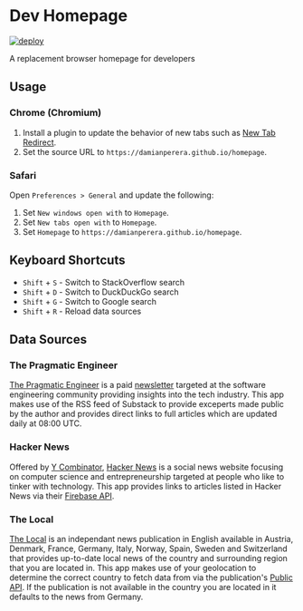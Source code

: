 # Dev Homepage
[![deploy](https://github.com/damianperera/homepage/actions/workflows/deploy.yml/badge.svg?branch=main)](https://github.com/damianperera/homepage/actions/workflows/deploy.yml)

A replacement browser homepage for developers

## Usage
### Chrome (Chromium)
1. Install a plugin to update the behavior of new tabs such as [New Tab Redirect](https://chrome.google.com/webstore/detail/new-tab-redirect/icpgjfneehieebagbmdbhnlpiopdcmna).
2. Set the source URL to `https://damianperera.github.io/homepage`.

### Safari
Open `Preferences > General` and update the following:
1. Set `New windows open with` to `Homepage`.
2. Set `New tabs open with` to `Homepage`.
3. Set `Homepage` to `https://damianperera.github.io/homepage`.

## Keyboard Shortcuts
* `Shift` + `S` - Switch to StackOverflow search
* `Shift` + `D` - Switch to DuckDuckGo search
* `Shift` + `G` - Switch to Google search
* `Shift` + `R` - Reload data sources

## Data Sources
### The Pragmatic Engineer
[The Pragmatic Engineer](https://www.pragmaticengineer.com/) is a paid [newsletter](https://newsletter.pragmaticengineer.com/) targeted at the software engineering community providing insights into the tech industry. This app makes use of the RSS feed of Substack to provide exceperts made public by the author and provides direct links to full articles which are updated daily at 08:00 UTC.

### Hacker News
Offered by [Y Combinator](https://www.ycombinator.com/), [Hacker News](https://news.ycombinator.com/) is a social news website focusing on computer science and entrepreneurship targeted at people who like to tinker with technology. This app provides links to articles listed in Hacker News via their [Firebase API](https://github.com/HackerNews/API).

### The Local
[The Local](https://www.thelocal.com/) is an independant news publication in English available in Austria, Denmark, France, Germany, Italy, Norway, Spain, Sweden and Switzerland that provides up-to-date local news of the country and surrounding region that you are located in. This app makes use of your geolocation to determine the correct country to fetch data from via the publication's [Public API](https://developer.wordpress.org/rest-api/reference/). If the publication is not available in the country you are located in it defaults to the news from Germany.
